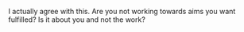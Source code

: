I actually agree with this. Are you not working towards aims you want fulfilled? Is it about you and not the work?


